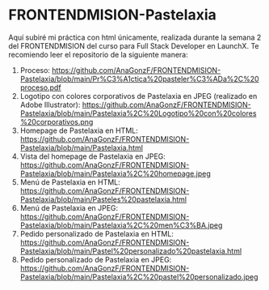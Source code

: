 # FRONTENDMISION-Pastelaxia
Aquí subiré mi práctica con html únicamente, realizada durante la semana 2 del FRONTENDMISION del curso para Full Stack Developer en LaunchX.
Te recomiendo leer el repositorio de la siguiente manera:

1. Proceso: https://github.com/AnaGonzF/FRONTENDMISION-Pastelaxia/blob/main/Pr%C3%A1ctica%20pasteler%C3%ADa%2C%20proceso.pdf
2. Logotipo con colores corporativos de Pastelaxia en JPEG (realizado en Adobe Illustrator): https://github.com/AnaGonzF/FRONTENDMISION-Pastelaxia/blob/main/Pastelaxia%2C%20Logotipo%20con%20colores%20corporativos.png
3. Homepage de Pastelaxia en HTML: https://github.com/AnaGonzF/FRONTENDMISION-Pastelaxia/blob/main/Pastelaxia.html
4. Vista del homepage de Pastelaxia en JPEG: https://github.com/AnaGonzF/FRONTENDMISION-Pastelaxia/blob/main/Pastelaxia%2C%20homepage.jpeg
5. Menú de Pastelaxia en HTML: https://github.com/AnaGonzF/FRONTENDMISION-Pastelaxia/blob/main/Pasteles%20pastelaxia.html
6. Menú de Pastelaxia en JPEG: https://github.com/AnaGonzF/FRONTENDMISION-Pastelaxia/blob/main/Pastelaxia%2C%20men%C3%BA.jpeg
7. Pedido personalizado de Pastelaxia en HTML: https://github.com/AnaGonzF/FRONTENDMISION-Pastelaxia/blob/main/Pastel%20personalizado%20pastelaxia.html
8. Pedido personalizado de Pastelaxia en JPEG: https://github.com/AnaGonzF/FRONTENDMISION-Pastelaxia/blob/main/Pastelaxia%2C%20pastel%20personalizado.jpeg
